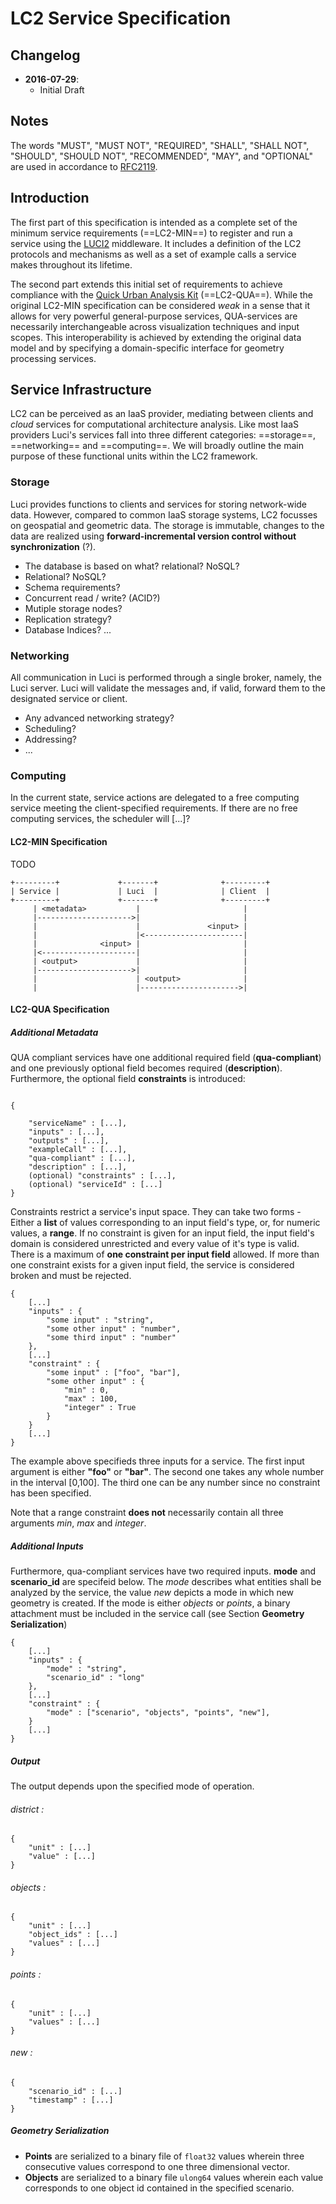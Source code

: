 # LC2 Service Specification

## Changelog
 * **2016-07-29**:
   * Initial Draft

## Notes
The words "MUST", "MUST NOT", "REQUIRED", "SHALL", "SHALL NOT", "SHOULD", "SHOULD NOT", "RECOMMENDED", "MAY", and "OPTIONAL" are used in accordance to [RFC2119](https://www.ietf.org/rfc/rfc2119.txt).

## Introduction
The first part of this specification is intended as a complete set of the minimum service requirements (==LC2-MIN==) to register and run a service using the [LUCI2](https://bitbucket.org/treyerl/luci2) middleware. It includes a definition of the LC2 protocols and mechanisms as well as a set of example calls a service makes throughout its lifetime.

The second part extends this initial set of requirements to achieve compliance with the [Quick Urban Analysis Kit](https://github.com/achirkin/qua-kit) (==LC2-QUA==). While the original LC2-MIN specification can be considered *weak* in a sense that it allows for very powerful general-purpose services, QUA-services are necessarily interchangeable across visualization techniques and input scopes. This interoperability is achieved by extending the original data model and by specifying a domain-specific interface for geometry processing services.

## Service Infrastructure
LC2 can be perceived as an IaaS provider, mediating between clients and *cloud* services for computational architecture analysis. Like most IaaS providers Luci's services fall into three different categories: ==storage==, ==networking== and ==computing==. We will broadly outline the main purpose of these functional units within the LC2 framework.

### Storage
Luci provides functions to clients and services for storing network-wide data. However, compared to common IaaS storage systems, LC2 focusses on geospatial and geometric data. The storage is immutable, changes to the data are realized using **forward-incremental version control without synchronization** (?).
 * The database is based on what? relational? NoSQL?
  * Relational? NoSQL?
  * Schema requirements?
  * Concurrent read / write? (ACID?)
 * Mutiple storage nodes?
 * Replication strategy?
 * Database Indices? ...

### Networking
All communication in Luci is performed through a single broker, namely, the Luci server. Luci will validate the messages and, if valid, forward them to the designated service or client.
 * Any advanced networking strategy?
 * Scheduling?
 * Addressing?
 * ...

### Computing
In the current state, service actions are delegated to a free computing service meeting the client-specified requirements. If there are no free computing services, the scheduler will [...]?

#### LC2-MIN Specification
TODO
```
+---------+             +-------+              +---------+
| Service |             | Luci  |              | Client  |
+---------+             +-------+              +---------+
     | <metadata>           |                       |
     |--------------------->|                       |
     |                      |               <input> |
     |                      |<----------------------|
     |              <input> |                       |
     |<---------------------|                       |
     | <output>             |                       |
     |--------------------->|                       |
     |                      | <output>              |
     |                      |---------------------->|

```

#### LC2-QUA Specification
##### Additional Metadata
QUA compliant services have one additional required field (**qua-compliant**) and one previously optional field becomes required (**description**). Furthermore, the optional field **constraints** is introduced:
```

{

	"serviceName" : [...],
	"inputs" : [...],
	"outputs" : [...],
	"exampleCall" : [...],
	"qua-compliant" : [...],
	"description" : [...],
	(optional) "constraints" : [...],
	(optional) "serviceId" : [...]
}

```
Constraints restrict a service's input space. They can take two forms - Either a **list** of values corresponding to an input field's type, or, for numeric values, a **range**. If no constraint is given for an input field, the input field's domain is considered unrestricted and every value of it's type is valid. There is a maximum of **one constraint per input field** allowed. If more than one constraint exists for a given input field, the service is considered broken and must be rejected.
```
{
	[...]
	"inputs" : {
		"some input" : "string",
		"some other input" : "number",
		"some third input" : "number"
	},
	[...]
	"constraint" : {
		"some input" : ["foo", "bar"],
		"some other input" : {
			"min" : 0,
			"max" : 100,
			"integer" : True
		}
	}
	[...]
}
```
The example above specifieds three inputs for a service. The first input argument is either **"foo"** or **"bar"**. The second one takes any whole number in the interval [0,100]. The third one can be any number since no constraint has been specified.

Note that a range constraint **does not** necessarily contain all three arguments *min*, *max* and *integer*.

##### Additional Inputs
Furthermore, qua-compliant services have two required inputs. **mode** and **scenario_id** are specifeid below. The *mode* describes what entities shall be analyzed by the service, the value *new* depicts a mode in which new geometry is created. If the mode is either *objects* or *points*, a binary attachment must be included in the service call (see Section **Geometry Serialization**)
```
{
	[...]
	"inputs" : {
		"mode" : "string",
		"scenario_id" : "long"
	},
	[...]
	"constraint" : {
		"mode" : ["scenario", "objects", "points", "new"],
	}
	[...]
}
```

##### Output
The output depends upon the specified mode of operation.
###### *district* :
```
{
	"unit" : [...]
	"value" : [...]
}
```

###### *objects* :
```
{
	"unit" : [...]
	"object_ids" : [...]
	"values" : [...]
}

```

###### *points* :
```
{
	"unit" : [...]
	"values" : [...]
}
```

###### *new* :
```
{
	"scenario_id" : [...]
	"timestamp" : [...]
}
```

##### Geometry Serialization
 * **Points** are serialized to a binary file of `float32` values wherein three consecutive values correspond to one three dimensional vector.
 * **Objects** are serialized to a binary file `ulong64` values wherein each value corresponds to one object id contained in the specified scenario.
